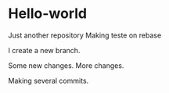 # Hello-world
Just another repository
Making teste on rebase

I create a new branch.

Some new changes.
More changes.

Making several commits.
